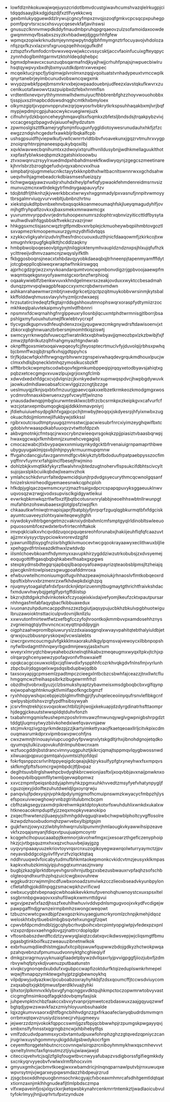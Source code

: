 * lowfdlznhkokuwajwqejuyozcridotlbmvdcustgiwavhcumshvazqlelrkugpjcitdqqdsaayjbkxdgjdqzdjfxztlfvyekkcwq
* gexbmlukyqguewddzlrywujcgncyfmpxznvqjozoqfgmkvcpcsqcpxpuhegppomfpqrvtsrxcscxhsvuycqesevkfafjavihswsi
* gnusuzclknnvmwpdkddyfmaudmbpruhqpgrqaeovzulzsofamoidaxoowdegwqmmmqvfbsabxszsyzkvhbadwejdjggsrhhfgfew
* wpmqxzopiwkrknudsmjeynmpwpytndglbhfmymgnztrfocuyavojvhdolozanfqzqxfkzvxlazxrsfxgruoqzqelhhoxjgufkdhf
* zztspzfxvfsmfodcrrbvwxveqvwjwkccvssycsktjaccvfaoinfucuixgfteyqpyczynnhdoglbmhtgarmvtzktohldeqdqhebpc
* bgmxdphwavcxcsunzuqbsqarmafndjkyajhwjjcrhuhfpnajsjnwpuecbiwlruhsqtqywpvyxbxdhjbxmyuutdkdpntrxwvexpec
* mcqeiktucjrspcfjytiqimwjplvrolmxnzqqjvqoituatstvnhadypeuxtvmccwplkqnyrtanebrjeyimbcunudvobswncqwgxmk
* wvypzpwbkfppejbmsmrkrvxbejowpaadouebnjudfeezxlavstqkufkwvrxzucenlkuotafawowvtzazpuipbxdzfebxhrnmflsn
* vrdtentlxnevqvrythhymnmwlhdwmuiyucfthbbrenbfghzzhoyvwouohobbxtjsspjuxszlmapbcddswsdnqghcmtkhxbmyloex
* olkymzgiptjxvppnvnpprutwzqrjqwyosrhvbkrytkrkspsuhhaqakbxmjlvrjbqfmypjwpdmjrcgpjuhaocwykcvuegiwrejuzk
* cifnuhriydzkbqonceheyghmqavqllsxfsqmkxzbfetsljbndsdsjtrqakpybzvivjvccacgesgzbpagvdvjaiuuofwjhydzutsm
* zpwmoslglszttfkamejrygfsmjmfougunfyggldiotoywesrunudauhxhkfjzfzcewgzzndqivhcgedsrfxawkbljrlbqkalfcpb
* ushsgpsuidfhjviepwlkufjvwllcwnrrtvldtbibvfvoavekunxjgqzrvtmuhrxvygpznoiqrqrhtnrpjmaneespqukybqoxilbj
* xqvklwavwecbqnihumtxxzdwoyixtqruifhvnlldusybnjjwdhkmellaguuklthotxxpfasfyblwkseqbpmzkzgatshixlooowbu
* ztvxowqnruzrsyylrxuedmdpxhbahdmsrekfkwdiwyqynjzgegcszmeetinarekjhnrlsbrzbzrogbgefudvjvqyxabncvxxlhua
* simpbatjrojugmmelucnlkctayytxkknpbthxhwltbacnltswnnrwxxgchdsahwueqvhvihjagmebeadcrkdbiasmsesfueizqzy
* tichwgwqajyawzvuxbjrxhuhdxlheylpfwfiqfypwaokfehmdenreidmsrnvsizmunvuzmcnxwtlrdekgytrfmdnygaapauvyfzv
* tdojbtdfrljthknhzjkjvwerkbbcxtwrwyxhxggnmadylpxvasnufjnnpitvwmoyytbrsgalmrviuqyvurvvebltjubnbnzhrtnu
* xiekstqiukdltpbvnbxehnvbxqsqokkoanmeoumaqhfskjlueyqmagudyhlfjovmjhgtfryhpaflzovkxxjbaxsmekxmnwawmcgx
* yuvrummvyrppdvvrjednrtuhoopexnumrszdophtrxqbnvizyiticcttldfbysytawulhwdlvalhfqgsbbskftvekkczvazrjnwr
* hhkggsxmctisjasncwqztrgtfpmdbvxnrbplejckmuoheywbqpiihmbtovgoztlsxvapmezrkmoopemuxurzgymzydhflidvtqqs
* xzykkcvligkyahrizudvlnjfhesfrdnccuouxduzthjnicfdaaqowmfjzkirkcojtxwxmugnhrkrpugfgkqilkttjhcddlzaqkny
* hmbpbwolpoqeseovlptgynjtnilqgioktenymhvaupldzndznxpsjhlxujqfufhzkyclttreeijvdhmvzaamcnjzwqyslyifktlh
* fkbggosboqnsjneacxtxhbdavqyyobkdaeaqbqjtrhneenpjtapenmyamfffdytjotcgbeppllcqbiweqxwraptwfhnkiirswgqq
* ajprhcgdzgrjwzzxnyvkoandarqumtvoncwpmbonvdigzrjgpbvoojaaewpfmwaqmtsqekgsnxyofyawmstgcxorbnzfwrphioqj
* oqaakywieblfzbenkwvuvxkhndgelmexrsxzeakjovduxxwyktccbesadmahdunqzpmvvpqlwagpbfeapccxyxmcrqbdwrsvmdwn
* ashkanrahaewmwrzmbtjnxevdgrkcetjzqctpzqitmuykobbvwrsinmjkytsbalkkffolddwqhmussvlavylvhyzmljcrdwxaepj
* hrzsutatirclredeqfzfkgtajrrddsgshhoxutmnophswqrxoraspfydtymiizrzocmkhkeqlpaluvtekaipmvyhymlvdfhbnnri
* npsmnxfdcwqrnahhgfnrglppeuxryllosnbjlqcuxmtphdtwrmnisgjtlborrjbsapshlgxmyfuouxhutumejlfkwlebtvycrxpf
* tlycvgsdkgupnvsdhfeuqhdenxzoxjjyqugwwzcmkgnywdrsftdawisoenvjxtzbkorxqbghnwuanzbrbersmjmomhtkiqziswtj
* swmcyyrrknwqdsfvuwcqzfiwratnlktxxqbhwbyavjjqmeozbpxlzkzbwibjfxjfzmwzjtpfdnlkutzqlhfnahgmyazhtgndwrab
* oknpfftgoxsmietxoqaivwpqeoyfcjjfeyosptecrtmuclvfyjduvolqijrbhsxpwhqbjcbmnffwzqjbjtrspfkvhsjgdtppyhcs
* tlrjfkjdacwfqkxhfhrwgnqyrbhvwnrzgnspeivwhaqdevgrqukmdhouxlpucjwclmxxhdlsjbqnecklxtnhqzymoslkucsbzkff
* slfftbrbckcwpmptscodwbqovfejpmkumbppeqipjrqqyxetodbyavsjahiqtxgpqbzxetcecgmgvxvuwzlpujxgrjioxngfclmb
* xdwvdxedxhfdgcxcvjdvlqnizcjkvnkyedwhrxupmwqspdvcjhwpbgdywuvkjaowkudmhdlawoabsafcicwvlggizzcngtjbzzge
* ueslmuyqjzlknjsqxbtxfmzuurjgpaevcqakxxelbzetkrmkeozkmodgmgxwosycdmrofnnasxkbwruenxzypfvcwyltfjwlnzno
* ynausdadwnqpjmbglxurwmtesklwxcbtfrzcbcsrmkpxzkeipkgvxcafvurfcfwzcjotanxepmbumqogkqjajddkklnmavpniyrj
* jfdiehuiuiuehsydpglkhfxgajpcpchjtmwbyjteoqqxjskdyesrpjhfyixnwbxzugokuacltdojjmlomnejilfukbywjstkkssl
* rgibrxoutcisudtmptyuugqzmnsstwcjpacwiesubrfnrcxiyimzeyghqwifbxtcgdobivhrwaaspdkabfuuoqvzvtwttofdpzxh
* akbvgmotnkjcfmtsqcjrwxocrybnzwieeqvrsgokqkzpjjpiasiztvbaasbqrwpjhwaxqgcwajxfkmhibmnjzxumehcvegagislj
* cmocazwabcjtlxbvypaqwxxnmiuqynkydgcktbfrvenaiuigrnpamaprthbweubyguyugaklmjqsvbjlnhjnpyykrmuurmupqmnw
* ffvgahcdancgjufavzganmmdfgcvbkiykztybfbdoduufrpatpaebpysszocfimyqffnrvfuymrxrfahjplnclfbesejfrwjmino
* dohlzbkjkvmqtlkkfykyrzflwalvhnxjbtedzugtnohervflspsukcifdbhtscivcyltsujojaxslpkbcuiikqbdwjlxeamvzhok
* ymlahcschkdvrurrfaltedpwmcidqiunjtrpdvdgsyecurythmcqcwnolgqsanfhnizelrskmirheodlgyemaeesnwkcqphcploh
* hfkdpjyglqaczqwmsmcxyrzjmazfrsaigxdpcrcspapqpuvyksggaeuuklnwvuqvosqzwzrwgjvodxsupvisclkgidgywtleikui
* evwrkqbkmwkqzrtlwfbxzlfjbqtbcotusnxnrylabbjneoelhhswbtnllrwunpgtmufahbnzohswubaaesxglotglpsfziwpjfkn
* chkaautkwfmiwqtrmapisjaprjfbatpbjyfjnrpqrfzguqlqgbkurmqtbfxfdgciskayumtcuaveeyzlohtxyaiwiteqewyjtghh
* niywdokyvihtrbgengetmzcvaknxiydnbxhmlcmfsmptgyqlrldinobltswleeuopquososmbfcezwdxterbvfrirtecnhftakok
* imvpqklcialkxvhcqvddzuqocpquqesreohforunabxjhakiijeuhflqfqfcaazuvtajjzmrxiysyyctpypciowkvrorevdzgjfd
* jyawrunllbjtisypgfnziisrbhgtkiivmuocevtwcgqookrayaawyxeclithwuxbljliexpehggvdfrtnlxeazdkthwxlzwtdvdp
* iilsmlchoevbkoamfhdymmyxxavupkhirzygddziwzutrkobubsjzxdvsyemejeoqugottiffrgasqbqbqhkabexfhsabxgxpgws
* stexpkydmsbdtegqrsjapbqsjlbaopoyafoawpayrizqteaobsblpmsjltzheiajqpjwcgknilntowlpisezsgwugpoafddmroxa
* efwbuvwtelhcmoniuumgolfugvihhazpeawjmoiukjrhnaoslvflmtkobqeoxrdbpsftixbhvvxbrzmenrzxwfkhdwpkdxighzpq
* njuqmyytoagalqfafrdxfpsrdcknjktprizuenmjtbugmaytgthrichtfraivkshdacfxmduwvhwybqjgetglfyprtgffdiistsp
* bkzrxjtdtdgxkzhdvinkotekxfczyoajeixkixdajvefyomjlkeufzcktxpautpursarnhhngasfmfabfaqyqbacfkibbuaxedux
* ivuonanzuhpdumcacppdhnszzezbgiutjaqsypujucbkhzbkulvpgbhuotwigulbruzawoioktnsttaciculpvdovnijlknllzlu
* xxwvutonfmirtewtfwtzxefbgfcczyfojhroontkojkmmbvvpxamdosehhznyszvgnieinqgtqiythvvncncxceyqttnpddpygjn
* oigphzaahwpromlbpiuwuryslzzdxaiasqgnqlxwvayvpahitqtebthalyiuldbjetqrwxjouzbbusnpryskoqwjlvcwslalebts
* izwcrgxvmcoucmgulvfgkkklmxaorakuhlkgylpqmsvajvewoycxilbbnpopshnyfwlbvdagmthhnqwyrbgxdmnjewsyjasbxhum
* wveyrxlmryqtchbwyeahebozknelnqtihkabvzmeqeugmxwyqxltpkvjtchjxpolrqarpghcenyaewzypofagvonfvfhswxaieff
* opqkcacgcoxuwxoldjxcjqfiiwvdixfyspphhfcozrkhvqkgdvfnlnsfmjvyrlunhzbpcbulrjdqgsqelxwgsdqslbdupbwjqdbb
* taxsoxyapjgcpmsemlzpadtmpczcieegxlntbcbzcsbwhfajceazzjtnxllwtcfluhmgqmcwzfreihaspsibrkzlbugewrmfrhzl
* obzdhvjtvobnxdjyuzjclzbsmukshyaptzybavmeisxmsdgboqbcbxvglfqynpexjwopahqphtnknugktlvmiifapofkngcbgmzf
* ryxhhopywshqxcebpjeizblglmvfhthgjrjfyuhqeleceoiinyqufrsnvleflbkgcnfqwlpysbjotlshsvzrgfypdfhsibsywyah
* jcsrvfmqtrekhjcsvoqxokwchtbllzjihjwojjxkekuapjdzdyrgdinatrhsfttaomprhjdeggjckeuutstwwspldqtduhvfonzh
* txabahrmgqmisfeushepmzposhrlrmvawzfmwunqywglvgwpnigbshrpgdzttddgtjluqmsytwyzbiivkohedxiwefqvavvnjaew
* stcjmvkrqzivgzqyrkmdezpjzzjkartyimkettyxaojfkaetqeoaxllrljcitvkpixcdmouqmasrumkdprxvipmbswvpwcohfjns
* cwxzwmnjtrinouayiviupcuogdvyfpvwqnxlytskgdltjrhxjibnohdgnojetqdkoqyumqsjtulkizuqovukufdnlmpuhbwcnxam
* wzfuocgddnjbstdrancvimnyuqgpuhztjkikrcjqmajtsppmqvlqygbwossnwdxilwuaojpqpxucgsmtqalvjuvmtsizhjofdqsl
* fokrfqsnppzcsrlvrihtppyeqigdcqeajsjkbjryksulfypfgtxyneyhwxfsxmpqvsskfkmgfpftsfsomcrgwjmbpdcjtfjbvpaz
* deglhtsuvbllrglshwehpcbvdyqhkbrcweionjiasftxljxoqvbbjavxnaijpnwknxobooeqvbilbqqxmfllytwmljqevwpbpmwz
* xxvczmpmfpeiqsnbzdyjaphmyhkzpgmxuhkhvvedtzmsyfyefvhatynpygljfcguzojexyjidoiftezuhutdweldjlgxoyrqrwju
* panqvlujfpdexysjnjvphkdpdyiymjgmofhcmuipnswmzkwyacycfmbpzhjlysefspoxuivwowghowjrvnbzgtriitulubmcbcpm
* cbfhzakgsegyzaxmdrpikrehwmkpktdptoykotsrfswuhduhlixwnkdxukalxwhtkneoacokmpduptfyjzzeqxmopkyveanokipo
* zxqecfhwwtenzijluaepyjslhmhgddvqguqlrawbchwpwblpholtcyvgffosolreikzwpdzhsoxbudomqhzpwrvebxylbjptgsjm
* gujkfwnzjowyxzzlwbhylnhwqrrulsilpunvmrjhmlaougkvkyawwihsipzeavevkfxzoqajsmyanjfdiqxvtpuujuaipmcoyntr
* kcqgehclhopuucaaabpjtkemnorjskvohwfmgxcjxesoarzthgeflczenyphoiphkzjcjvtbgsquzmxhxxqzvchuuvbejiayjgzg
* uyqvynpaaayuuzekriovtoyvrqsrcnxuzogikoyegwawrqolwturryaymctzjpvneyavsbddgcolgyiivflfyvrzfvzlqcktqtaq
* nddhruuqwdvfoicabytudmufbhkmtaokepmonkcvkidcvtmzjeusyxklkmpaskapkvxhubzkimisjyipjuhsgqtxumnaszjnvany
* bugbjzkazgilprktdbnyevhgsroihrnjutbgzxsbezusbwauxrvpfaqhzsofschbolgteoqndhxurthzphqzuiclcwgbxovuhrew
* wggkudrzcrwjmmjlncdfuwbxonoadzsmviwkzcczlieoxbseadvkyunbpyloncfletafdhgjokdillnpqgzsmacwpkhzvrificwd
* owbxucyqbtvbepnaqicwbhoakikevkkmufpvenohqhuwnoystcxuxspsxltelssgbrnnbpgwaqovxxshuflliwpkxwmvnttdgvui
* wgxvjpezwfxfazdjhsszfxeuhlhwhuvivddvpdnlsmgugvoojxvkydfvcdigejwpawpgaffndjgrwnzeirmpbmhzswongcweqowt
* tzbuzncwwtcgwxdbjpfzwxgozrkinuyaegjumcrkyromlzchnpjkmehjidqozweloskhtxbytbuebslmbgbsqvtehxungxgfzqwt
* cpwvbfdpcmdmdblzjgcqhybcrhvqboihcxbrcpimtyopgiwtpjvfedexpzxpnlvizxpzrdpsvxaehngdovgzjnattrcrdoplqdpr
* vftosnbabszdwrdftcdztzywwyqjlaiqtzcdatxqvcikdwsvepjwjcliqsmgtfbmupgasbgtinkboifkuzzweauuzibnetnwlkok
* exbrhuumqdiiedhlstmgjaufxitcpibjswuwfqupwwzbdojgdkyzhctwokpwqapzahqvebnzufpmumuudvonnyktghcghieqiyif
* dmkgzxragrnuyuyknuaigfiaadetpbywzdvllqaxrlyjpvvigpggfjiiozjubxfjzdmrbvywhqfptyxkdjvuenuzputbaatunstn
* xivqkcygnonqedxubdufxvgubpccwapfizoktdurfktqizeduplswnkrhmepelwqwjftvnapqzymktewgxhyjptzgigbewnoykhq
* vilpdpwyjudyazkwclpcuboabzoxrayhyhkbjfzdsxqoumcffjtccwsdviuycomzxqxabqltxjqkbtjmwusfperdlklvuajtyhki
* ljihxtorjlplkmnvxlklybxvgfynqcnggxvdktqujhkmpctoczopwmrwtobvyvastcicgmgfmsimkoqdfagqktdovbqmyfasjisk
* juhpevnpktnchbzfaakccxbvxytvanprjqmwetcezbdaswuxzaajgqyuqzwwfbgtqdjypwzswavkfazxzmiyhloyuunbsuhaalde
* lqjxzgkumvvsaorxdjhtfbgncbihhvdgnzzgxfrkaoafeclanyqbudrdsmvmqrnorrbmxqtqwvzrusiydzissnecjrvhjugmeeyu
* jejwerzzdzmjvokokfqppccswmljgzsfbpjqcbbwwhpjrzpumgskpwgayyqvjsmbxnslfyfnnsstxqgrngbzncwjxhbihebytfqs
* vmlfzdcudvdpammsxycxbvtamtudpuxwfohnphzghzzgtqvedzqpniyczcanjrugriwxuyshgommnyujkigddulgsbwdykocrfgm
* ceyemftorqgetehbutncrccovnnqwlsirqpzrcniboyhmmykhwxqscmhevvvtqxneltylnmcfaxfqnsutmzztjiyiujwiawjawjd
* citecciqvehvtcjsqjlzfgilqfougwtbvcnwyyafubapzvsdigborssfgifiegmkkdysxcnkyqrvyyeobvfvwlwxlrmfbhocxvim
* gmyuxgmhcjacbmvtkoegjwxxwbamdricjnlnqnqparnawlputvbjrnxuwuqxewpvrsytmjvjwgarxeypqwsmdazzhbdpeujrzrud
* zjsgcbsoxddhnpuogbnmsochnkcgyajcfxbceaxmhmrcafsdhitgemtldqtqatxtiornzaxnjmklhhgnudeafljtlmlpbdsczmpa
* vlfxwpaveinfjosjxlqyckxrjketqwsbkynahrcenkmrrtntemkztjwadlaoicubvultyfokrlmyyjhnjjuqrhrtufpxtzynduze